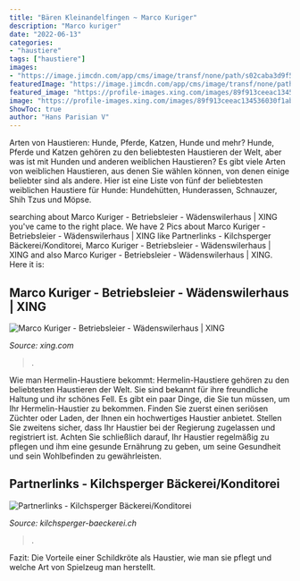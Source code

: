 ```yaml
---
title: "Bären Kleinandelfingen ~ Marco Kuriger"
description: "Marco kuriger"
date: "2022-06-13"
categories:
- "haustiere"
tags: ["haustiere"]
images:
- "https://image.jimcdn.com/app/cms/image/transf/none/path/s02caba3d9f53a882/backgroundarea/i8fb9048ac5431323/version/1598541786/image.jpg"
featuredImage: "https://image.jimcdn.com/app/cms/image/transf/none/path/s02caba3d9f53a882/backgroundarea/i8fb9048ac5431323/version/1598541786/image.jpg"
featured_image: "https://profile-images.xing.com/images/89f913ceeac134536030f1abe888f719-2/marco-kuriger.256x256.jpg"
image: "https://profile-images.xing.com/images/89f913ceeac134536030f1abe888f719-2/marco-kuriger.256x256.jpg"
ShowToc: true
author: "Hans Parisian V"
---
```



Arten von Haustieren: Hunde, Pferde, Katzen, Hunde und mehr?
Hunde, Pferde und Katzen gehören zu den beliebtesten Haustieren der Welt, aber was ist mit Hunden und anderen weiblichen Haustieren? Es gibt viele Arten von weiblichen Haustieren, aus denen Sie wählen können, von denen einige beliebter sind als andere. Hier ist eine Liste von fünf der beliebtesten weiblichen Haustiere für Hunde: Hundehütten, Hunderassen, Schnauzer, Shih Tzus und Möpse.

	

		
searching about Marco Kuriger - Betriebsleier - Wädenswilerhaus | XING you've came to the right place. We have 2 Pics about Marco Kuriger - Betriebsleier - Wädenswilerhaus | XING like Partnerlinks - Kilchsperger Bäckerei/Konditorei, Marco Kuriger - Betriebsleier - Wädenswilerhaus | XING and also Marco Kuriger - Betriebsleier - Wädenswilerhaus | XING. Here it is:
		
    
## Marco Kuriger - Betriebsleier - Wädenswilerhaus | XING

<img loading=lazy src="https://profile-images.xing.com/images/89f913ceeac134536030f1abe888f719-2/marco-kuriger.256x256.jpg" onerror="this.onerror=null;this.src='https://tse2.mm.bing.net/th?id=OIP._HFAjrRGC6J5K_q-V3ItXQAAAA&amp;pid=15.1';" alt="Marco Kuriger - Betriebsleier - Wädenswilerhaus | XING">

_Source: xing.com_

>. 

	

Wie man Hermelin-Haustiere bekommt:
Hermelin-Haustiere gehören zu den beliebtesten Haustieren der Welt. Sie sind bekannt für ihre freundliche Haltung und ihr schönes Fell. Es gibt ein paar Dinge, die Sie tun müssen, um Ihr Hermelin-Haustier zu bekommen. Finden Sie zuerst einen seriösen Züchter oder Laden, der Ihnen ein hochwertiges Haustier anbietet. Stellen Sie zweitens sicher, dass Ihr Haustier bei der Regierung zugelassen und registriert ist. Achten Sie schließlich darauf, Ihr Haustier regelmäßig zu pflegen und ihm eine gesunde Ernährung zu geben, um seine Gesundheit und sein Wohlbefinden zu gewährleisten.

    
## Partnerlinks - Kilchsperger Bäckerei/Konditorei

<img loading=lazy src="https://image.jimcdn.com/app/cms/image/transf/none/path/s02caba3d9f53a882/backgroundarea/i8fb9048ac5431323/version/1598541786/image.jpg" onerror="this.onerror=null;this.src='https://tse2.mm.bing.net/th?id=OIP.p0_ztSkYl-B42welXr9H5AHaLI&amp;pid=15.1';" alt="Partnerlinks - Kilchsperger Bäckerei/Konditorei">

_Source: kilchsperger-baeckerei.ch_

>. 

	

Fazit: Die Vorteile einer Schildkröte als Haustier, wie man sie pflegt und welche Art von Spielzeug man herstellt.

